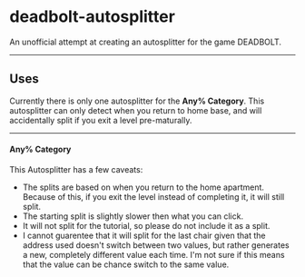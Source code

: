 # deadbolt-autosplitter
An unofficial attempt at creating an autosplitter for the game DEADBOLT. 

---

## Uses
Currently there is only one autosplitter for the **Any% Category**. This autosplitter can only detect when you return to home base, and will accidentally split if you exit a level pre-maturally.

---

#### Any% Category
This Autosplitter has a few caveats: 
 - The splits are based on when you return to the home apartment. Because of this, if you exit the level instead of completing it, it will still split.
 - The starting split is slightly slower then what you can click. 
 - It will not split for the tutorial, so please do not include it as a split. 
 - I cannot guarentee that it will split for the last chair given that the address used doesn't switch between two values, but rather generates a new, completely different value each time. I'm not sure if this means that the value can be chance switch to the same value. 

